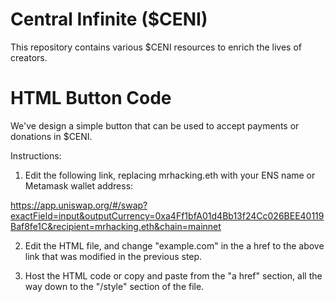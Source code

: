 # Central Infinite ($CENI)
This repository contains various $CENI resources to enrich the lives of creators.

# HTML Button Code
We've design a simple button that can be used to accept payments or donations in $CENI.

Instructions:

1. Edit the following link, replacing mrhacking.eth with your ENS name or Metamask wallet address:

https://app.uniswap.org/#/swap?exactField=input&outputCurrency=0xa4Ff1bfA01d4Bb13f24Cc026BEE40119Baf8fe1C&recipient=mrhacking.eth&chain=mainnet

2. Edit the HTML file, and change "example.com" in the a href to the above link that was modified in the previous step.

3. Host the HTML code or copy and paste from the "a href" section, all the way down to the "/style" section of the file.
